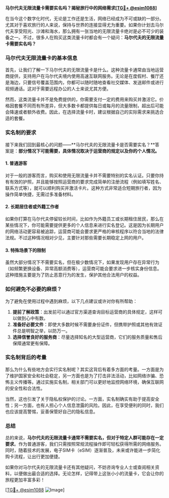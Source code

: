 **马尔代夫无限流量卡需要实名吗？揭秘旅行中的网络需求[[TG💪+ @esim1088](https://t.me/s/esim1088)]**

在当今这个数字化时代，无论是工作还是生活，网络已经成为不可或缺的一部分。尤其对于喜欢旅行的人来说，保持与世界的连接显得尤为重要。如果你计划去马尔代夫享受阳光、沙滩和海水，那么拥有一张当地的无限流量卡绝对是必不可少的装备之一。不过，很多人在购买这类流量卡时都会有一个疑问：**马尔代夫的无限流量卡需要实名吗？**

### 马尔代夫无限流量卡的基本信息

首先，让我们了解一下马尔代夫的无限流量卡是什么。这种流量卡通常由当地运营商提供，支持用户在马尔代夫境内使用高速互联网服务。无论是在度假村、餐厅还是海边，只要信号覆盖范围内，你都可以随时随地查看社交媒体、发送邮件或进行视频通话。这对于需要远程办公的人士来说尤其方便。

然而，这类流量卡并不是免费提供的，你需要支付一定的费用来购买并激活它。价格因套餐不同而有所差异，但大多数卡都提供每日或每月的流量限制，超出后可能会降速或者额外收费。因此，在选择流量卡时，建议根据自己的实际需求来挑选合适的套餐。

### 实名制的要求

接下来我们回到最核心的问题——**马尔代夫的无限流量卡是否需要实名？**答案是：**部分情况下可能需要，具体情况取决于运营商的规定以及你的个人情况。**

#### 1. **普通游客**
对于一般的游客而言，购买和使用无限流量卡并不需要特别的实名认证。只要你持有有效的护照，并且能够按照运营商的要求完成简单的注册流程（例如填写姓名、联系方式等），就可以顺利购买并激活卡片。这种方式非常适合短期旅行者，因为操作简单快捷，无需过多准备材料。

#### 2. **长期居住者或外籍工作者**
如果你打算在马尔代夫停留较长时间，比如作为外籍员工或长期租住居民，那么在某些情况下，你可能需要提供更多的个人信息来进行实名登记。这是因为长期用户的网络活动更容易被追踪，运营商可能会要求更严格的审核程序以符合当地的法律法规。不过这种情况相对少见，主要针对那些需要长期稳定上网的用户。

#### 3. **特殊场景下的限制**
虽然大部分情况下不需要实名，但在极少数情况下，如果发现用户存在异常行为（如频繁更换设备、异常高额消费等），运营商可能会要求进一步核实身份信息。这种措施主要是为了防止恶意行为的发生，保护其他合法用户的权益。

### 如何避免不必要的麻烦？

为了避免在使用过程中遇到麻烦，以下几点建议或许对你有所帮助：

1. **提前了解政策**：出发前可以通过官方渠道查询目标运营商的具体规定，这样可以做到心中有数。
2. **准备好必要文件**：即使大多数时候不需要身份证件，但携带护照或其他有效证件总是明智之举，以防万一。
3. **选择信誉良好的服务商**：尽量选择知名的大型运营商，它们的服务质量和售后保障通常更有保障。

### 实名制背后的考量

那么为什么有些地方会实行实名制呢？其实这背后有着多方面的考量。一方面是为了维护国家安全和社会稳定，另一方面也是为了打击非法活动，比如网络诈骗、恐怖主义传播等。通过实施实名制，相关部门可以更好地监控网络环境，确保互联网的安全性和合法性。

当然，这也引发了关于隐私权保护的讨论。一方面，实名制确实有助于提高安全性；另一方面，也有人担心个人信息泄露的风险。因此，在享受便利的同时，我们也应该提高警惕，妥善保管好自己的隐私信息。

### 总结

总的来说，**马尔代夫的无限流量卡通常不需要实名，但对于特定人群可能存在一定要求**。作为普通游客，我们只需按照常规流程操作即可轻松获得所需的网络服务。同时，随着技术的发展，电子SIM卡（eSIM）逐渐普及，未来或许能进一步简化购卡流程，让出行更加便捷。

如果你对马尔代夫的无限流量卡还有其他疑问，不妨咨询专业人士或查阅相关资料，以便做出最合适的选择。无论怎样，记得带上这张小小的流量卡，它会让你的旅程更加丰富多彩！

[[TG💪+ @esim1088](https://t.me/s/esim1088) ![Image](https://i.postimg.cc/4NQfJmqS/Snipaste-2025-05-13-00-14-12.png)]